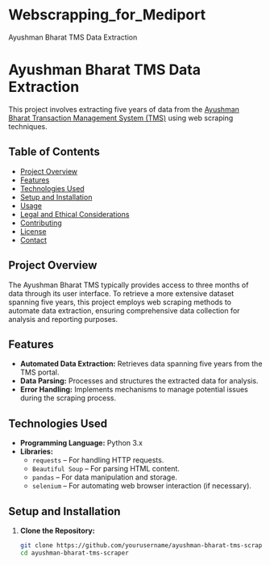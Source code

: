 # Webscrapping_for_Mediport
Ayushman Bharat TMS Data Extraction
# Ayushman Bharat TMS Data Extraction

This project involves extracting five years of data from the [Ayushman Bharat Transaction Management System (TMS)](https://tms.pmjay.gov.in/OneTMS/loginnew.htm) using web scraping techniques.

## Table of Contents

- [Project Overview](#project-overview)
- [Features](#features)
- [Technologies Used](#technologies-used)
- [Setup and Installation](#setup-and-installation)
- [Usage](#usage)
- [Legal and Ethical Considerations](#legal-and-ethical-considerations)
- [Contributing](#contributing)
- [License](#license)
- [Contact](#contact)

## Project Overview

The Ayushman Bharat TMS typically provides access to three months of data through its user interface. To retrieve a more extensive dataset spanning five years, this project employs web scraping methods to automate data extraction, ensuring comprehensive data collection for analysis and reporting purposes.

## Features

- **Automated Data Extraction:** Retrieves data spanning five years from the TMS portal.
- **Data Parsing:** Processes and structures the extracted data for analysis.
- **Error Handling:** Implements mechanisms to manage potential issues during the scraping process.

## Technologies Used

- **Programming Language:** Python 3.x
- **Libraries:**
  - `requests` – For handling HTTP requests.
  - `Beautiful Soup` – For parsing HTML content.
  - `pandas` – For data manipulation and storage.
  - `selenium` – For automating web browser interaction (if necessary).

## Setup and Installation

1. **Clone the Repository:**

   ```bash
   git clone https://github.com/yourusername/ayushman-bharat-tms-scraper.git
   cd ayushman-bharat-tms-scraper

